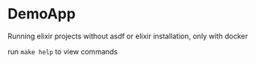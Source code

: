 # DemoApp

Running elixir projects without asdf or elixir installation, only with docker

run `make help` to view commands
